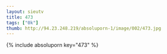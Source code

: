 ```yaml
--- 
layout: sieutv
title: 473
tags: ["0k"]
thumb: http://94.23.248.219/absoluporn-1/image/002/473.jpg
---
```

{% include absoluporn key="473" %} 
